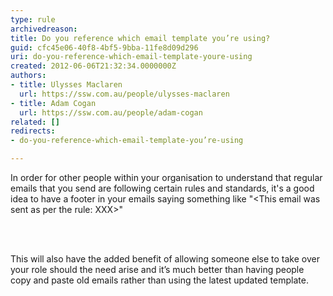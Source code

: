 ```yaml
---
type: rule
archivedreason: 
title: Do you reference which email template you’re using?
guid: cfc45e06-40f8-4bf5-9bba-11fe8d09d296
uri: do-you-reference-which-email-template-youre-using
created: 2012-06-06T21:32:34.0000000Z
authors:
- title: Ulysses Maclaren
  url: https://ssw.com.au/people/ulysses-maclaren
- title: Adam Cogan
  url: https://ssw.com.au/people/adam-cogan
related: []
redirects:
- do-you-reference-which-email-template-you’re-using

---
```



<p>In order for other people within your organisation to understand that regular emails that you send are following certain rules and standards, it's a good idea to have a footer in your emails saying something like &quot;&lt;This email was sent as per the rule&#58; XXX&gt;&quot;</p>
<br><excerpt class='endintro'></excerpt><br>
<p>This will also have the added benefit of allowing someone else to take over your role should the need arise and it’s much better than having people copy and paste old emails rather than using the latest updated template.</p>


